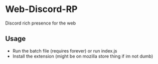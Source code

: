 # Web-Discord-RP
Discord rich presence for the web
 
 
## Usage
- Run the batch file (requires forever) or run index.js
- Install the extension (might be on mozilla store thing if im not dumb)

